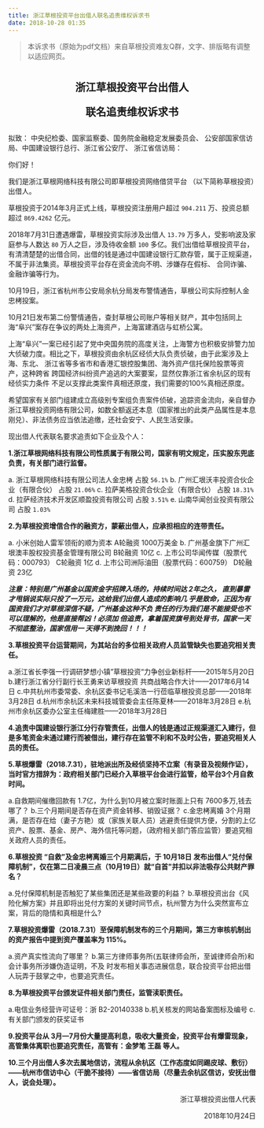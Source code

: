 ```yaml
---
title: 浙江草根投资平台出借人联名追责维权诉求书
date: 2018-10-28 01:35
---
```


>  本诉求书（原始为pdf文档）来自草根投资难友Q群，文字、排版略有调整以适应网页。

<div style="text-align:center;line-height:50px;">
<h2>
浙江草根投资平台出借人<br>
联名追责维权诉求书
</h2>
</div>

拟致：
中央纪检委、国家监察委、国务院金融稳定发展委员会、 公安部国家信访局、中国建设银行总行、浙江省公安厅、 浙江省信访局： 

你们好！

我们是浙江草根网络科技有限公司即草根投资网络借贷平台 （以下简称草根投资）出借人。

草根投资于2014年3月正式上线，草根投资注册用户超过 `904.211` 万、投资总额超过 `869.4262` 亿元。

2018年7月31日遭遇爆雷，草根投资实际涉及出借人 `13.79` 万多人，受影响波及家庭参与人数达 `80` 万人之巨，涉及待收金额 `100` 多亿。我们出借给草根投资平台，有清清楚楚的出借合同，出借的钱是通过中国建设银行汇款存管，属于正规渠道，不属于非法集资。草根投资平台存在资金流向不明、涉嫌存在假标、 合同诈骗、金融诈骗等行为。

10月19日，浙江省杭州市公安局余杭分局发布警情通告，草根公司实际控制人金忠栲投案。

10月21日发布第二份警情通告，查封草根公司账户等相关财产，其中包括同上海“阜兴”案存在争议的两处上海资产，上海富建酒店与虹桥公寓。

上海“阜兴”一案已经引起了党中央国务院的高度关注，上海警方也积极安排警力加大侦破力度。相比之下，草根投资由余杭区经侦大队负责侦破，由于此案涉及上海、东北、 浙江省等多省市和香港汇银控股集团、海外资产信托保险股票等资产，这种跨省 跨国经济纠纷资产追逃的大案要案，显然仅靠浙江省余杭区的现有经侦实力条件 不足以支撑此类案件真相还原度，我们需要的100%真相还原度。

希望国家有关部门组建成立高级别专案组负责案件侦破，追踪资金流向，亲自督办浙江草根投资网络有限公司，如数全额返还本息（国家推出的此类产品属性是本息刚兑）、非法债务应当依法追缴，还社会安宁、人民生活安康。

现出借人代表联名要求追责如下企业及个人： 

__1.浙江草根网络科技有限公司性质属于有限公司，国家有明文规定，压实股东兜底负责，有关部门进行监督。__

a. 浙江草根网络科技有限公司法人金忠栲  占股 `56.1%`
b. 广州汇垠沃丰投资合伙企业（有限合伙）  占股 `21.06%`
c. 拉萨美格投资合伙企业（有限合伙）  占股 `18.31%`
d. 拉萨经济技术开发区顺盈投资有限公司   占股 `3.51%`
e. 山南华闻创业投资有限公司  占股 `1.03%`

__2.为草根投资增信合作的融资方，蒙蔽出借人，应承担相应的连带责任。__

a. 小米创始人雷军领衔的顺为资本  A轮融资 1000万美金
b. 广州基金旗下广州汇垠澳丰股权投资基金管理有限公司 B轮融资 10亿 
c. 上市公司华闻传媒（股票代码：000793） C轮融资 1亿 
d. 上市公司洲际油田（股票代码：600759） D轮融资  23亿

__*注意：特别是广州基金以国资金字招牌入场的，持续时间达 2年之久， 直到暴雷才甩锅说实际只投了一万元，这给我们出借人造成的影响几 乎是致命，正因为有国资我们才对草根深信不疑，广州基金这种不负 责任的行为我们是不能接受也不可以理解的，他是直接帮凶！必须加 倍追责，拿着国资旗号到处背书，国家一天不彻底整治，国家信用一 天得不到挽回！！！*__

__3.草根投资平台运营期间，为其站台的多位相关政府人员监管缺失也要追究相关责任。__

a.浙江省长李强一行调研梦想小镇”草根投资“力争创业新标杆——2015年5月20日 
b.建行浙江省分行副行长王勇来访草根投资 共商战略合作大计——2017年6月14日 
c.中共杭州市委常委、余杭区委书记毛溪浩一行莅临草根投资总部——2018年3月28日 
d.杭州市余杭区未来科技城管委会主任陈夏林——2018年3月28日 
e.杭州市余杭区委办公室主任梅建胜——2018年3月28日

__4.追责中国建设银行浙江分行存管责任，出借人的钱是通过正规渠道汇入建行，但是多笔资金未通过建行而被借出，建行存在监管不利和不及时公告，要追究相关人员的责任。__

__5.草根爆雷（2018.7.31），驻地派出所及经侦坚持不立案（有录音及视频作证），当时官方措辞为：政府相关部门已经介入草根平台会进行监管，给平台3个月自救时间。__

a.自救期间催缴回款有 1.7亿，为什么到10月被立案时账面上只有 7600多万,钱去哪了？
b.三个月期间是否存在资产资金转移、销毁证据？ 
c.金忠栲离婚 3个月期满，是否存在给（妻子方艳）或（家族关联人员）逃避责任提供方便，分割的上亿资产、股票、基金、房产、海外信托等问题，（政府相关部门答应监管）要追究相关政府人员的责任。

__6.草根投资 “自救”及金忠栲离婚三个月期满后，于 10月18日 发布出借人“兑付保障机制”，仅在第二日凌晨三点（10月19日）就“自首”并扣以非法吸存公共财产罪名？__

a.兑付保障机制是否触犯了某些集团还是某些政要的利益？ 
b.草根投资出台《风险化解方案》并且即将出兑付方案的关键时间节点，杭州警方为什么突然宣布立案，背后的隐情和真相是什么?

__7.草根投资爆雷（2018.7.31）至保障机制发布的三个月期间，第三方审核机制出的资产报告中提到资产覆盖率为 115%。__

a.资产真实性流向了哪里？ 
b.第三方律师事务所(五联律师会所，至诚律师会所)和会计事务所涉嫌伪造证明，不及 时发布相关事态进展信息，联合投资平台把出借人玩弄于鼓掌之中，也要追究责任。

__8.为草根投资平台颁发证件相关部门责任，监管渎职责任。__

a.电信业务经营许可证号：浙 B2-20140338
b.机关核发的网站备案图标及编号
c.有关部门颁发的获奖证书

__9.投资平台从 3月—7月份大量提高利息，吸收大量资金，投资平台有爆雷现象，高管集体离职也要追究责任，高管有：金梦笔 王磊 等人。__

__10.三个月出借人多次去属地信访，流程从余杭区（工作态度如同踢皮球、敷衍）——杭州市信访中心（干脆不接待）——省信访局（尽量去余杭区信访，安抚出借人，说会处理）。__

<div style="text-align:right">
  <p>浙江草根投资出借人代表</p>
  <p>2018年10月24日</p>
</div>